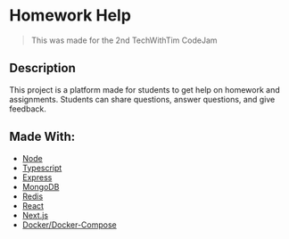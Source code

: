 # Homework Help

> This was made for the 2nd TechWithTim CodeJam

## Description

This project is a platform made for students to get help on homework and assignments. Students can share questions, answer questions, and give feedback.

## Made With:

- [Node](https://nodejs.org/)
- [Typescript](https://www.typescriptlang.org/)
- [Express](https://expressjs.com/)
- [MongoDB](https://www.mongodb.com/)
- [Redis](https://redis.io/)
- [React](https://reactjs.org/)
- [Next.js](https://nextjs.org/)
- [Docker/Docker-Compose](https://www.docker.com/)
